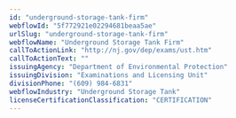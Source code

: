 ```yaml
---
id: "underground-storage-tank-firm"
webflowId: "5f772921e02294681beaa5ae"
urlSlug: "underground-storage-tank-firm"
webflowName: "Underground Storage Tank Firm"
callToActionLink: "http://nj.gov/dep/exams/ust.htm"
callToActionText: ""
issuingAgency: "Department of Environmental Protection"
issuingDivision: "Examinations and Licensing Unit"
divisionPhone: "(609) 984-6831"
webflowIndustry: "Underground Storage Tank"
licenseCertificationClassification: "CERTIFICATION"
---
```

